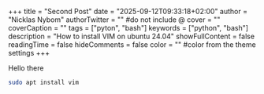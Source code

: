 +++
title = "Second Post"
date = "2025-09-12T09:33:18+02:00"
author = "Nicklas Nybom"
authorTwitter = "" #do not include @
cover = ""
coverCaption = ""
tags = ["pyton", "bash"]
keywords = ["python", "bash"]
description = "How to install VIM on ubuntu 24.04"
showFullContent = false
readingTime = false
hideComments = false
color = "" #color from the theme settings
+++

Hello there

```bash
sudo apt install vim
```

